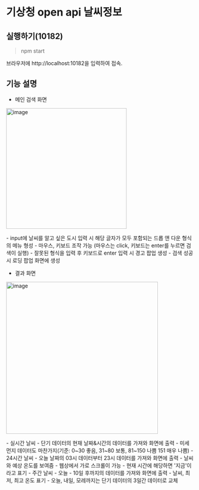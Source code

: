 # 기상청 open api 날씨정보 

## 실행하기(10182)
> npm start

브라우저에 http://localhost:10182을 입력하여 접속.

## 기능 설명

- 메인 검색 화면
<p><img width="323" alt="image" src="https://github.com/YuHaeMi/weather-app/assets/113071904/07ff750c-33aa-48a9-9f7a-abc28ebe24a4"></p>
  - input에 날씨를 알고 싶은 도시 입력 시 해당 글자가 모두 포함되는 드롭 앤 다운 형식의 메뉴 형성
  - 마우스, 키보드 조작 가능 (마우스는 click, 키보드는 enter를 누르면 검색이 실행)
  - 잘못된 형식을 입력 후 키보드로 enter 입력 시 경고 팝업 생성
  - 검색 성공 시 로딩 팝업 화면에 생성


- 결과 화면
<p><img width="407" alt="image" src="https://github.com/YuHaeMi/weather-app/assets/113071904/42e0f0dd-b73e-4eda-aaab-c8c8a80116d9"></p>
  - 실시간 날씨
    - 단기 데이터의 현재 날짜&시간의 데이터를 가져와 화면에 출력
    - 미세먼지 데이터도 마찬가지(기준: 0~30 좋음, 31~80 보통, 81~150 나쁨 151 매우 나쁨)
  - 24시간 날씨
    - 오늘 날짜의 03시 데이터부터 23시 데이터를 가져와 화면에 출력
    - 날씨와 예상 온도를 보여줌
    - 웹상에서 가로 스크롤이 가능
    - 현재 시간에 해당하면 '지금'이라고 표기
  - 주간 날씨
    - 오늘 - 10일 후까지의 데이터를 가져와 화면에 출력
    - 날씨, 최저, 최고 온도 표기
    - 오늘, 내일, 모레까지는 단기 데이터의 3일간 데이터로 교체
